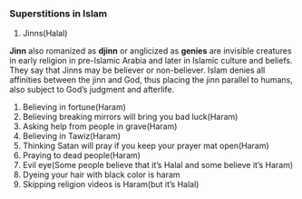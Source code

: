 ### Superstitions in Islam

1. Jinns(Halal)

**Jinn** also romanized as **djinn** or anglicized as **genies** are invisible creatures in early religion in pre-Islamic Arabia and later in Islamic culture and beliefs. They say that Jinns may be believer or non-believer. Islam denies all affinities between the jinn and God, thus placing the jinn parallel to humans, also subject to God’s judgment and afterlife.

1. Believing in fortune(Haram)
2. Believing breaking mirrors will bring you bad luck(Haram)
3. Asking help from people in grave(Haram)
4. Believing in Tawiz(Haram)
5. Thinking Satan will pray if you keep your prayer mat open(Haram)
6. Praying to dead people(Haram)
7. Evil eye(Some people believe that it’s Halal and some believe it’s Haram)
8. Dyeing your hair with black color is haram
9. Skipping religion videos is Haram(but it’s Halal)